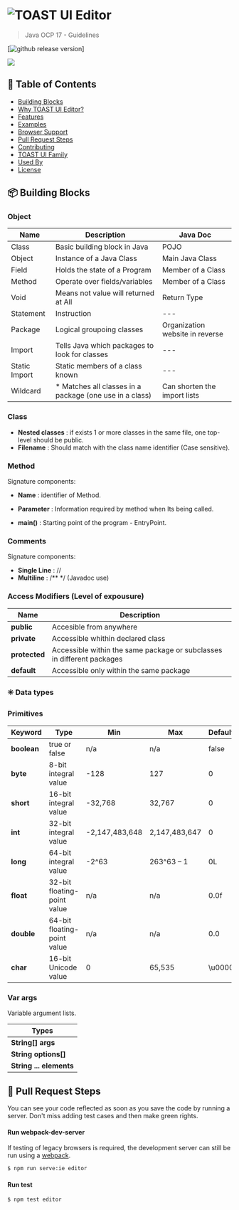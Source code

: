 # ![TOAST UI Editor](https://uicdn.toast.com/toastui/img/tui-editor-bi.png)

> Java OCP 17 - Guidelines

[![github release version](https://img.shields.io/github/v/release/nhn/tui.editor.svg?include_prereleases)]

<img src="https://user-images.githubusercontent.com/37766175/121809054-446bac80-cc96-11eb-9139-08c6d9ad2d88.png" />


## 🚩 Table of Contents

- [Building Blocks](#-building-blocks)
- [Why TOAST UI Editor?](#-why-toast-ui-editor)
- [Features](#-features)
- [Examples](#-examples)
- [Browser Support](#-browser-support)
- [Pull Request Steps](#-pull-request-steps)
- [Contributing](#-contributing)
- [TOAST UI Family](#-toast-ui-family)
- [Used By](#-used-by)
- [License](#-license)


## 📦 Building Blocks

### Object

| Name 		| Description 						| Java Doc |
| --- 		| --- 		  								| --- 	|
| Class  	| Basic building block in Java 				| POJO |
| Object 	| Instance of a Java Class 					| Main Java Class  |
| Field  	| Holds the state of a Program 				| Member of a Class |
| Method 	| Operate over fields/variables 			| Member of a Class |
| Void 		| Means not value will returned at All | Return Type |
| Statement | Instruction | --- |
| Package 	| Logical groupoing classes | Organization website in reverse |
| Import 	| Tells Java which packages to look for classes | --- |
| Static Import | Static members of a class known | --- |
| Wildcard | * Matches all classes in a package (one use in a class) | Can shorten the import lists |

### Class

* **Nested classes** : if exists 1 or more classes in the same file, one top-level should be public.
* **Filename** : Should match with the class name identifier (Case sensitive).

### Method

Signature components:
* **Name** : identifier of Method.
* **Parameter** : Information required by method when Its being called.

* **main()** : Starting point of the program - EntryPoint.

### Comments

Signature components:

* **Single Line** : //
* **Multiline** : /** */ (Javadoc use)



### Access Modifiers (Level of expousure)

| Name 		| Description 						|
| --- 		| --- 		  								|
| **public**  		| Accesible from anywhere				  |
| **private** 		| Accessible whithin declared class		  |
| **protected**  	| Accessible within the same package or subclasses in different packages |
| **default** 		| Accessible only within the same package |

### ✳️ **Data types**

### Primitives

| Keyword 	| Type | Min | Max | Default| Example  |
| --- 		| ---  | --- | --- | ---    | ---      |
| **boolean**	| true or false			| n/a			 |	n/a			  	| false  |	true    |
| **byte**		| 8-bit integral value	| -128			 |	127			  	| 0      |	123     |
| **short**		| 16-bit integral value	| -32,768		 |	32,767		  	| 0      |	123     |
| **int**		| 32-bit integral value	| -2,147,483,648 |	2,147,483,647 	| 0 	 |	123     |
| **long**		| 64-bit integral value	| -2^63	 		 |	263^63 – 1 		| 0L 	 |	123L    |
| **float**		| 32-bit floating-point value|	n/a		 | n/a	 			| 0.0f 	 |	123.45f |
| **double**	| 64-bit floating-point	value|  n/a		 | n/a	 			| 0.0 	 |	123.456 |
| **char**		| 16-bit Unicode value	|	0			 |	65,535		    | \u0000 |	'a' 	|


### Var args 

Variable argument lists.

| Types|
| ---  |
| **String[] args** 		| 
| **String options[]** 		|
| **String ... elements** 	|

## 🔧 Pull Request Steps
You can see your code reflected as soon as you save the code by running a server. Don't miss adding test cases and then make green rights.

#### Run webpack-dev-server
If testing of legacy browsers is required, the development server can still be run using a [webpack](https://webpack.js.org/).

``` sh
$ npm run serve:ie editor
```

#### Run test

``` sh
$ npm test editor
```


